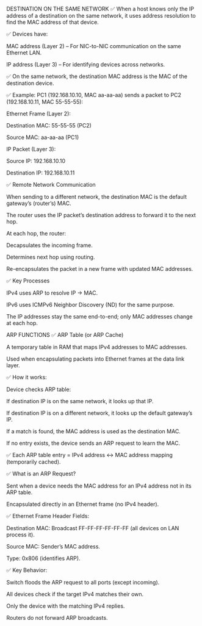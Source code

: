 
DESTINATION ON THE SAME NETWORK
✅ When a host knows only the IP address of a destination on the same network, it uses address resolution to find the MAC address of that device.

✅ Devices have:

MAC address (Layer 2) – For NIC-to-NIC communication on the same Ethernet LAN.

IP address (Layer 3) – For identifying devices across networks.

✅ On the same network, the destination MAC address is the MAC of the destination device.

✅ Example: PC1 (192.168.10.10, MAC aa-aa-aa) sends a packet to PC2 (192.168.10.11, MAC 55-55-55):

Ethernet Frame (Layer 2):

Destination MAC: 55-55-55 (PC2)

Source MAC: aa-aa-aa (PC1)

IP Packet (Layer 3):

Source IP: 192.168.10.10

Destination IP: 192.168.10.11



✅ Remote Network Communication

When sending to a different network, the destination MAC is the default gateway’s (router’s) MAC.

The router uses the IP packet’s destination address to forward it to the next hop.

At each hop, the router:

Decapsulates the incoming frame.

Determines next hop using routing.

Re-encapsulates the packet in a new frame with updated MAC addresses.

✅ Key Processes

IPv4 uses ARP to resolve IP → MAC.

IPv6 uses ICMPv6 Neighbor Discovery (ND) for the same purpose.

The IP addresses stay the same end-to-end; only MAC addresses change at each hop.

ARP FUNCTIONS
✅ ARP Table (or ARP Cache)

A temporary table in RAM that maps IPv4 addresses to MAC addresses.

Used when encapsulating packets into Ethernet frames at the data link layer.

✅ How it works:

Device checks ARP table:

If destination IP is on the same network, it looks up that IP.

If destination IP is on a different network, it looks up the default gateway’s IP.

If a match is found, the MAC address is used as the destination MAC.

If no entry exists, the device sends an ARP request to learn the MAC.

✅ Each ARP table entry = IPv4 address ↔ MAC address mapping (temporarily cached).

✅ What is an ARP Request?

Sent when a device needs the MAC address for an IPv4 address not in its ARP table.

Encapsulated directly in an Ethernet frame (no IPv4 header).

✅ Ethernet Frame Header Fields:

Destination MAC: Broadcast FF-FF-FF-FF-FF-FF (all devices on LAN process it).

Source MAC: Sender’s MAC address.

Type: 0x806 (identifies ARP).

✅ Key Behavior:

Switch floods the ARP request to all ports (except incoming).

All devices check if the target IPv4 matches their own.

Only the device with the matching IPv4 replies.

Routers do not forward ARP broadcasts.